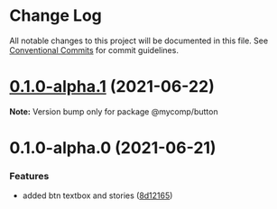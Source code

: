 # Change Log

All notable changes to this project will be documented in this file.
See [Conventional Commits](https://conventionalcommits.org) for commit guidelines.

# [0.1.0-alpha.1](https://github.com/avipeels/components/compare/@mycomp/button@0.1.0-alpha.0...@mycomp/button@0.1.0-alpha.1) (2021-06-22)

**Note:** Version bump only for package @mycomp/button





# 0.1.0-alpha.0 (2021-06-21)


### Features

* added btn textbox and stories ([8d12165](https://github.com/avipeels/components/commit/8d12165c3bf4ee9116de5e4ec31b842a2093770e))
